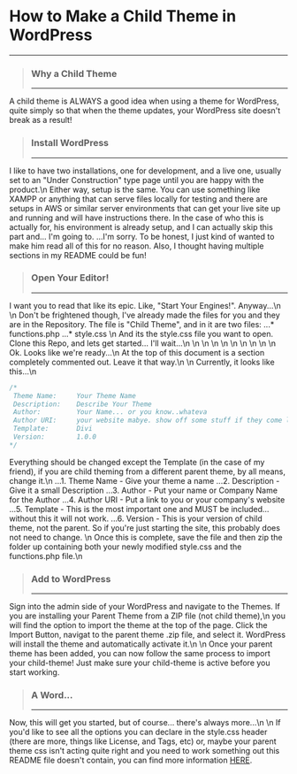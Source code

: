 # How to Make a Child Theme in WordPress #
---

> ### Why a Child Theme
> ---

A child theme is ALWAYS a good idea when using a theme for WordPress, quite simply so that when the theme updates, your WordPress site doesn't break as a result!

> ### Install WordPress ###
> ---

I like to have two installations, one for development, and a live one, usually set to an "Under Construction" type page until you are happy with the product.\n
Either way, setup is the same.  You can use something like XAMPP or anything that can serve files locally for testing and there are setups in AWS or similar server environments that can get your live site up and running and will have instructions there.  In the case of who this is actually for, his environment is already setup, and I can actually skip this part and... I'm going to.  ...I'm sorry.  To be honest, I just kind of wanted to make him read all of this for no reason.  Also, I thought having multiple sections in my README could be fun!

> ### Open Your Editor! ###
> ---

I want you to read that like its epic.  Like, "Start Your Engines!". Anyway...\n
\n
Don't be frightened though, I've already made the files for you and they are in the Repository.  The file is "Child Theme", and in it are two files:
...* functions.php
...* style.css
\n
And its the style.css file you want to open.  Clone this Repo, and lets get started... I'll wait...\n
\n
\n
\n
\n
\n
\n
\n
\n
\n
Ok. Looks like we're ready...\n
At the top of this document is a section completely commented out.  Leave it that way.\n
\n
Currently, it looks like this...\n
```css
/*
 Theme Name:     Your Theme Name
 Description:    Describe Your Theme
 Author:         Your Name... or you know..whateva
 Author URI:     your website mabye. show off some stuff if they come lookin
 Template:       Divi
 Version:        1.0.0
*/
```
Everything should be changed except the Template (in the case of my friend), if you are child theming from a different parent theme, by all means, change it.\n
...1. Theme Name - Give your theme a name
...2. Description - Give it a small Description
...3. Author - Put your name or Company Name for the Author
...4. Author URI - Put a link to you or your company's website
...5. Template - This is the most important one and MUST be included... without this it will not work.
...6. Version - This is your version of child theme, not the parent. So if you're just starting the site, this probably does not need to change.
\n
Once this is complete, save the file and then zip the folder up containing both your newly modified style.css and the functions.php file.\n

> ### Add to WordPress ###
> ---

Sign into the admin side of your WordPress and navigate to the Themes.  If you are installing your Parent Theme from a ZIP file (not child theme),\n
you will find the option to import the theme at the top of the page.  Click the Import Button, navigat to the parent theme .zip file, and select it.  WordPress will install the theme and automatically activate it.\n
\n
Once your parent theme has been added, you can now follow the same process to import your child-theme!  Just make sure your child-theme is active before you start working.

> ### A Word... ###
> ---

Now, this will get you started, but of course... there's always more...\n
\n
If you'd like to see all the options you can declare in the style.css header (there are more, things like License, and Tags, etc) or, maybe your parent theme css isn't acting quite right and you need to work something out this README file doesn't contain, you can find more information [HERE](https://codex.wordpress.org/Child_Themes).
